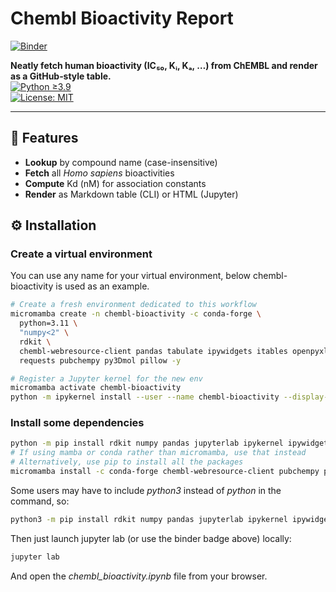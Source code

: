 # Chembl Bioactivity Report



[![Binder](https://mybinder.org/badge_logo.svg)](
  https://mybinder.org/v2/gh/Epineph/chembl-bioactivity-report/main?urlpath=voila/render/chembl.ipynb
)


<!-- H1 title; two spaces at end ⇒ hard line break for subtitle -->

**Neatly fetch human bioactivity (IC₅₀, Kᵢ, Kₐ, …) from ChEMBL and render as a
GitHub‐style table.**\
[![Python ≥3.9](https://img.shields.io/badge/python-3.9%2B-blue)](https://www.python.org/)\
[![License: MIT](https://img.shields.io/badge/license-MIT-green)](LICENSE)

______________________________________________________________________

## 🚀 Features

- **Lookup** by compound name (case-insensitive)
- **Fetch** all *Homo sapiens* bioactivities
- **Compute** Kd (nM) for association constants
- **Render** as Markdown table (CLI) or HTML (Jupyter)

## ⚙️ Installation
 
### Create a virtual environment

You can use any name for your virtual environment, below chembl-bioactivity is used as an example.

```bash
# Create a fresh environment dedicated to this workflow
micromamba create -n chembl-bioactivity -c conda-forge \
  python=3.11 \
  "numpy<2" \
  rdkit \
  chembl-webresource-client pandas tabulate ipywidgets itables openpyxl \
  requests pubchempy py3Dmol pillow -y

# Register a Jupyter kernel for the new env
micromamba activate chembl-bioactivity
python -m ipykernel install --user --name chembl-bioactivity --display-name "Python (chembl-bioactivity)"

```

### Install some dependencies

```bash
python -m pip install rdkit numpy pandas jupyterlab ipykernel ipywidgets itables pillow openpyxl voila
# If using mamba or conda rather than micromamba, use that instead
# Alternatively, use pip to install all the packages
micromamba install -c conda-forge chembl-webresource-client pubchempy py3Dmol tabulate

```

Some users may have to include *python3* instead of *python* in the command, so:


```bash
python3 -m pip install rdkit numpy pandas jupyterlab ipykernel ipywidgets itables pillow openpyxl voila chembl-webresource-client pubchempy py3Dmol tabulate
```

Then just launch jupyter lab (or use the binder badge above) locally:

```bash
jupyter lab
```

And open the *chembl_bioactivity.ipynb* file from your browser.
